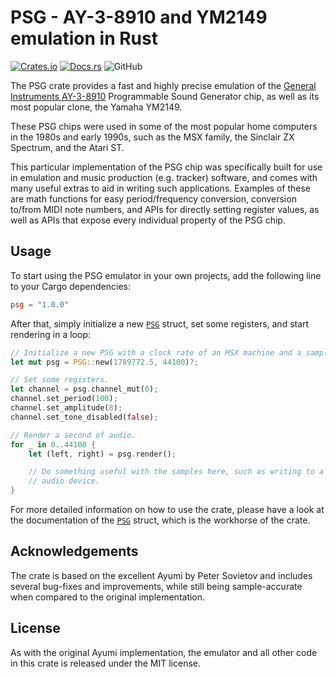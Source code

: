 # PSG - AY-3-8910 and YM2149 emulation in Rust

[![Crates.io](https://img.shields.io/crates/v/psg.svg)](https://crates.io/crates/psg)
[![Docs.rs](https://docs.rs/psg/badge.svg)](https://docs.rs/psg)
![GitHub](https://img.shields.io/github/license/thedjinn/psg-rs)

The PSG crate provides a fast and highly precise emulation of the [General Instruments AY-3-8910](https://en.wikipedia.org/wiki/General_Instrument_AY-3-8910) Programmable Sound Generator chip, as well as its most popular clone, the Yamaha YM2149.

These PSG chips were used in some of the most popular home computers in the 1980s and early 1990s, such as the MSX family, the Sinclair ZX Spectrum, and the Atari ST.

This particular implementation of the PSG chip was specifically built for use in emulation and music production (e.g. tracker) software, and comes with many useful extras to aid in writing such applications. Examples of these are math functions for easy period/frequency conversion, conversion to/from MIDI note numbers, and APIs for directly setting register values, as well as APIs that expose every individual property of the PSG chip.

## Usage

To start using the PSG emulator in your own projects, add the following line to your Cargo dependencies:

```toml
psg = "1.0.0"
```

After that, simply initialize a new [`PSG`](https://docs.rs/psg/latest/psg/struct.PSG.html) struct, set some registers, and start rendering in a loop:

```rust
// Initialize a new PSG with a clock rate of an MSX machine and a sampling rate of 44100 Hz.
let mut psg = PSG::new(1789772.5, 44100)?;

// Set some registers.
let channel = psg.channel_mut(0);
channel.set_period(100);
channel.set_amplitude(8);
channel.set_tone_disabled(false);

// Render a second of audio.
for _ in 0..44100 {
    let (left, right) = psg.render();

    // Do something useful with the samples here, such as writing to a file or playing on an
    // audio device.
}
```

For more detailed information on how to use the crate, please have a look at the documentation of the [`PSG`](https://docs.rs/psg/latest/psg/struct.PSG.html) struct, which is the workhorse of the crate.

## Acknowledgements

The crate is based on the excellent Ayumi by Peter Sovietov and includes several bug-fixes and improvements, while still being sample-accurate when compared to the original implementation.

## License

As with the original Ayumi implementation, the emulator and all other code in this crate is released under the MIT license.
